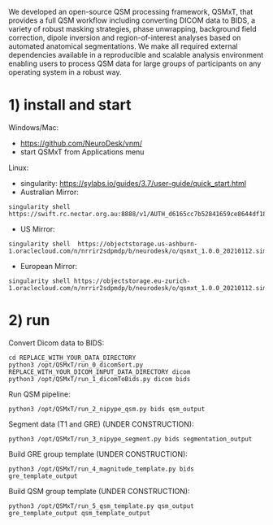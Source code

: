 We developed an open-source QSM processing framework, QSMxT, that provides a full QSM workflow including converting DICOM data to BIDS, a variety of robust masking strategies, phase unwrapping, background field correction, dipole inversion and region-of-interest analyses based on automated anatomical segmentations. We make all required external dependencies available in a reproducible and scalable analysis environment enabling users to process QSM data for large groups of participants on any operating system in a robust way. 

# 1) install and start
Windows/Mac:
- https://github.com/NeuroDesk/vnm/
- start QSMxT from Applications menu

Linux:
- singularity: https://sylabs.io/guides/3.7/user-guide/quick_start.html
- Australian Mirror: 
```
singularity shell https://swift.rc.nectar.org.au:8888/v1/AUTH_d6165cc7b52841659ce8644df1884d5e/singularityImages/qsmxt_1.0.0_20210112.simg
```
- US Mirror: 
```
singularity shell  https://objectstorage.us-ashburn-1.oraclecloud.com/n/nrrir2sdpmdp/b/neurodesk/o/qsmxt_1.0.0_20210112.simg
```
- European Mirror: 
```
singularity shell https://objectstorage.eu-zurich-1.oraclecloud.com/n/nrrir2sdpmdp/b/neurodesk/o/qsmxt_1.0.0_20210112.simg
```

# 2) run
Convert Dicom data to BIDS:
```
cd REPLACE_WITH_YOUR_DATA_DIRECTORY
python3 /opt/QSMxT/run_0_dicomSort.py REPLACE_WITH_YOUR_DICOM_INPUT_DATA_DIRECTORY dicom
python3 /opt/QSMxT/run_1_dicomToBids.py dicom bids
```
Run QSM pipeline:
```
python3 /opt/QSMxT/run_2_nipype_qsm.py bids qsm_output
```
Segment data (T1 and GRE) (UNDER CONSTRUCTION):
```
python3 /opt/QSMxT/run_3_nipype_segment.py bids segmentation_output
```
Build GRE group template (UNDER CONSTRUCTION):
```
python3 /opt/QSMxT/run_4_magnitude_template.py bids gre_template_output
```
Build QSM group template (UNDER CONSTRUCTION):
```
python3 /opt/QSMxT/run_5_qsm_template.py qsm_output gre_template_output qsm_template_output
```
